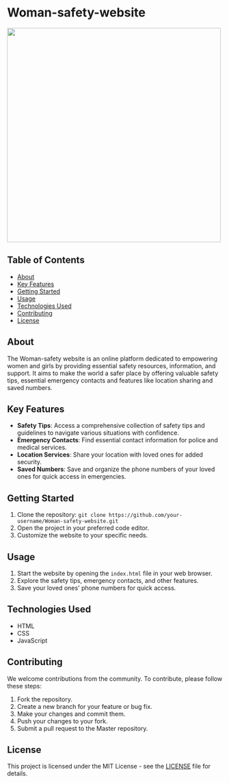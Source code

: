 # Woman-safety-website

<img src="https://github.com/harshsinghcs/Woman-safety-website/assets/115187902/b9b0046c-a690-4d1a-a987-f5e5bfb3a8da" width="500" >

## Table of Contents
- [About](#about)
- [Key Features](#key-features)
- [Getting Started](#getting-started)
- [Usage](#usage)
- [Technologies Used](#technologies-used)
- [Contributing](#contributing)
- [License](#license)

## About
The Woman-safety website is an online platform dedicated to empowering women and girls by providing essential safety resources, information, and support. It aims to make the world a safer place by offering valuable safety tips, essential emergency contacts and features like location sharing and saved numbers.

## Key Features
- **Safety Tips**: Access a comprehensive collection of safety tips and guidelines to navigate various situations with confidence.
- **Emergency Contacts**: Find essential contact information for police and medical services.
- **Location Services**: Share your location with loved ones for added security.
- **Saved Numbers**: Save and organize the phone numbers of your loved ones for quick access in emergencies.

## Getting Started
1. Clone the repository: `git clone https://github.com/your-username/Woman-safety-website.git`
2. Open the project in your preferred code editor.
3. Customize the website to your specific needs.

## Usage
1. Start the website by opening the `index.html` file in your web browser.
2. Explore the safety tips, emergency contacts, and other features.
3. Save your loved ones' phone numbers for quick access.

## Technologies Used
- HTML
- CSS
- JavaScript

## Contributing
We welcome contributions from the community. To contribute, please follow these steps:
1. Fork the repository.
2. Create a new branch for your feature or bug fix.
3. Make your changes and commit them.
4. Push your changes to your fork.
5. Submit a pull request to the Master repository.

## License
This project is licensed under the MIT License - see the [LICENSE](LICENSE) file for details.
